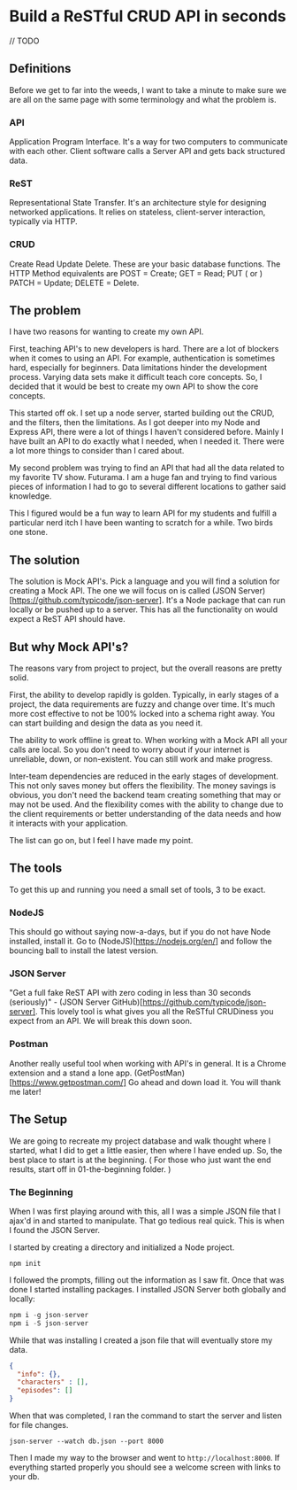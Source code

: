 # Build a ReSTful CRUD API in seconds
// TODO

## Definitions
Before we get to far into the weeds, I want to take a minute to make sure we are all on the same page with some terminology and what the problem is.

### API
Application Program Interface. It's a way for two computers to communicate with each other. Client software calls a Server API and gets back structured data.

### ReST
Representational State Transfer. It's an architecture style for designing networked applications. It relies on stateless, client-server interaction, typically via HTTP.

### CRUD
Create Read Update Delete. These are your basic database functions. The HTTP Method equivalents are POST = Create; GET = Read; PUT ( or ) PATCH = Update; DELETE = Delete.

## The problem
I have two reasons for wanting to create my own API.

First, teaching API's to new developers is hard. There are a lot of blockers when it comes to using an API. For example, authentication is sometimes hard, especially for beginners. Data limitations hinder the development process. Varying data sets make it difficult teach core concepts. So, I decided that it would be best to create my own API to show the core concepts.

This started off ok. I set up a node server, started building out the CRUD, and the filters, then the limitations. As I got deeper into my Node and Express API, there were a lot of things I haven't considered before. Mainly I have built an API to do exactly what I needed, when I needed it. There were a lot more things to consider than I cared about.

My second problem was trying to find an API that had all the data related to my favorite TV show. Futurama. I am a huge fan and trying to find various pieces of information I had to go to several different locations to gather said knowledge.

This I figured would be a fun way to learn API for my students and fulfill a particular nerd itch I have been wanting to scratch for a while. Two birds one stone.

## The solution
The solution is Mock API's. Pick a language and you will find a solution for creating a Mock API. The one we will focus on is called (JSON Server)[https://github.com/typicode/json-server]. It's a Node package that can run locally or be pushed up to a server. This has all the functionality on would expect a ReST API should have.

## But why Mock API's?
The reasons vary from project to project, but the overall reasons are pretty solid.

First, the ability to develop rapidly is golden. Typically, in early stages of a project, the data requirements are fuzzy and change over time. It's much more cost effective to not be 100% locked into a schema right away. You can start building and design the data as you need it.

The ability to work offline is great to. When working with a Mock API all your calls are local. So you don't need to worry about if your internet is unreliable, down, or non-existent. You can still work and make progress.

Inter-team dependencies are reduced in the early stages of development. This not only saves money but offers the flexibility. The money savings is obvious, you don't need the backend team creating something that may or may not be used. And the flexibility comes with the ability to change due to the client requirements or better understanding of the data needs and how it interacts with your application.

The list can go on, but I feel I have made my point.

## The tools
To get this up and running you need a small set of tools, 3 to be exact.

### NodeJS
This should go without saying now-a-days, but if you do not have Node installed, install it. Go to (NodeJS)[https://nodejs.org/en/] and follow the bouncing ball to install the latest version.

### JSON Server
"Get a full fake ReST API with zero coding in less than 30 seconds (seriously)" - (JSON Server GitHub)[https://github.com/typicode/json-server]. This lovely tool is what gives you all the ReSTful CRUDiness you expect from an API. We will break this down soon.

### Postman
Another really useful tool when working with API's in general. It is a Chrome extension and a stand a lone app. (GetPostMan)[https://www.getpostman.com/] Go ahead and down load it. You will thank me later!

## The Setup
We are going to recreate my project database and walk thought where I started, what I did to get a little easier, then where I have ended up. So, the best place to start is at the beginning. ( For those who just want the end results, start off in 01-the-beginning folder. )

### The Beginning
When I was first playing around with this, all I was a simple JSON file that I ajax'd in and started to manipulate. That go tedious real quick. This is when I found the JSON Server.

I started by creating a directory and initialized a Node project.

`npm init`

I followed the prompts, filling out the information as I saw fit. Once that was done I started installing packages. I installed JSON Server both globally and locally:

```JavaScript
npm i -g json-server
npm i -S json-server
```

While that was installing I created a json file that will eventually store my data.

```JSON
{
  "info": {},
  "characters" : [],
  "episodes": []
}
```

When that was completed, I ran the command to start the server and listen for file changes.

`json-server --watch db.json --port 8000`

Then I made my way to the browser and went to `http://localhost:8000`. If everything started properly you should see a welcome screen with links to your db.
